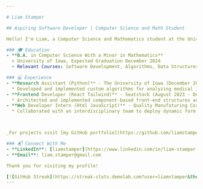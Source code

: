 ```yaml
---

# Liam Stamper

## Aspiring Software Developer | Computer Science and Math Student

Hello! I'm Liam, a Computer Science and Mathematics student at the University of Iowa with a passion for coding and problem-solving. 

### 🎓 Education
- **B.A. in Computer Science With a Minor in Mathematics**
  - University of Iowa, Expected Graduation December 2024
  - Relevant Courses: Software Development, Algorithms, Data Structures, Calculus I-III, Matrix/Linear Algebra, Mathematics of Machine Learing, Numerical Analysis 

### 💻 Experience
- **Research Assistant (Python)** - The University of Iowa (December 2024 - Present)
  * Developed and implemented custom algorithms for analyzing medical imaging, significantly enhancing data processing speed
- **Frontend Developer (React Tailwind)** - Seatstock (August 2023 - December 2023)
  * Architected and implemented component-based front-end structures and custom hooks, optimizing load times and overall performance
- **Web Developer Intern (Html JavaScript)** - Quality Manufaturing Corporation (Summer 2022)
  * Collaborated with an interdisciplinary team to deploy dynamic form applications, digitizing part requests and streamlining workflow processes



_For projects visit [my GitHub portfolio](https://github.com/liamstamper?tab=repositories)._

### 📬 Connect With Me
- **LinkedIn**: [liamstamper](https://www.linkedin.com/in/liam-stamper-96057829b/)
- **Email**: liam.stamper@gmail.com

Thank you for visiting my profile!

[![GitHub Streak](https://streak-stats.demolab.com?user=liamstamper&theme=soft-green)](https://git.io/streak-stats)
---
```


